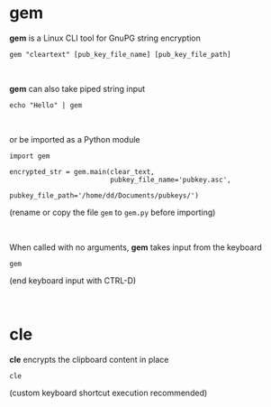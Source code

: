 # gem

**gem** is a Linux CLI tool for GnuPG string encryption
    
    gem "cleartext" [pub_key_file_name] [pub_key_file_path]

<br>

**gem** can also take piped string input

    echo "Hello" | gem

<br>
    
or be imported as a Python module

    import gem
    
    encrypted_str = gem.main(clear_text, 
                             pubkey_file_name='pubkey.asc', 
                             pubkey_file_path='/home/dd/Documents/pubkeys/')
   (rename or copy the file `gem` to `gem.py` before importing)

<br>    

When called with no arguments, **gem** takes input from the keyboard

    gem
    
(end keyboard input with CTRL-D)

<br>

# cle

**cle** encrypts the clipboard content in place

    cle
    
(custom keyboard shortcut execution recommended)

